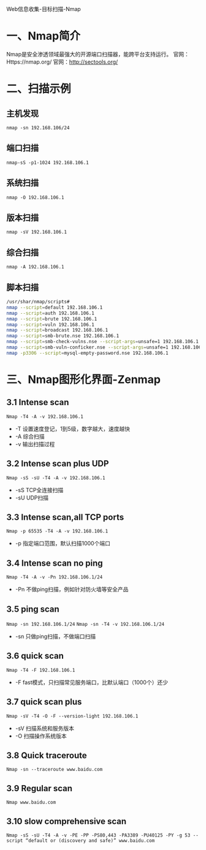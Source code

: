 Web信息收集-目标扫描-Nmap

# 一、Nmap简介
Nmap是安全渗透领域最强大的开源端口扫描器，能跨平台支持运行。
官网：Https://nmap.org/
官网：http://sectools.org/

# 二、扫描示例
## 主机发现
`nmap -sn 192.168.106/24`
## 端口扫描
`nmap-sS -p1-1024 192.168.106.1`
## 系统扫描
`nmap -O 192.168.106.1`
## 版本扫描
`nmap -sV 192.168.106.1`
## 综合扫描
`nmap -A 192.168.106.1`

## 脚本扫描
```bash
/usr/shar/nmap/scripts#
nmap --script=default 192.168.106.1
nmap --script=auth 192.168.106.1
nmap --script=brute 192.168.106.1
nmap --script=vuln 192.168.106.1
nmap --script=broadcast 192.168.106.1
nmap --script=smb-brute.nse 192.168.106.1
nmap --script=smb-check-vulns.nse --script-args=unsafe=1 192.168.106.1
nmap --script=smb-vuln-conficker.nse --script-args=unsafe=1 192.168.106.1
nmap -p3306 --script=mysql-empty-password.nse 192.168.106.1
```

# 三、Nmap图形化界面-Zenmap
## 3.1 Intense scan
`Nmap -T4 -A -v 192.168.106.1`
 - -T 设置速度登记，1到5级，数字越大，速度越快
 - -A 综合扫描
 - -v 输出扫描过程

## 3.2 Intense scan plus UDP
`Nmap -sS -sU -T4 -A -v 192.168.106.1`
 - -sS TCP全连接扫描
 - -sU UDP扫描

## 3.3 Intense scan,all TCP ports
`Nmap -p 65535 -T4 -A -v 192.168.106.1`
 - -p 指定端口范围，默认扫描1000个端口

## 3.4 Intense scan no ping
`Nmap -T4 -A -v -Pn 192.168.106.1/24`
 - -Pn 不做ping扫描，例如针对防火墙等安全产品

## 3.5 ping scan
`Nmap -sn 192.168.106.1/24`
`Nmap -sn -T4 -v 192.168.106.1/24`
 - -sn 只做ping扫描，不做端口扫描

## 3.6 quick scan
`Nmap -T4 -F 192.168.106.1`
 - -F fast模式，只扫描常见服务端口，比默认端口（1000个）还少

## 3.7 quick scan plus
`Nmap -sV -T4 -O -F --version-light 192.168.106.1`
 - -sV 扫描系统和服务版本
 - -O 扫描操作系统版本

## 3.8 Quick traceroute
`Nmap -sn --traceroute www.baidu.com`

## 3.9 Regular scan
`Nmap www.baidu.com`

## 3.10 slow comprehensive scan
`Nmap -sS -sU -T4 -A -v -PE -PP -PS80,443 -PA3389 -PU40125 -PY -g 53 --script “default or (discovery and safe)” www.baidu.com`